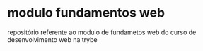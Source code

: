 # modulo fundamentos web
repositório referente ao modulo de fundametos web do curso de desenvolvimento web na trybe
